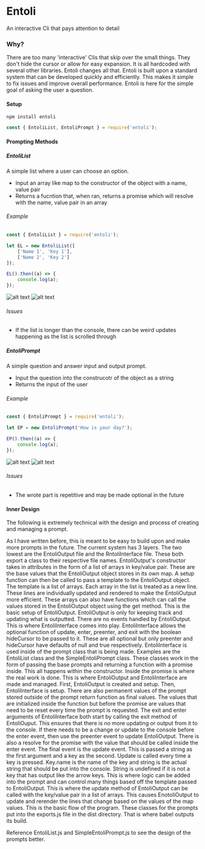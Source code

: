 # Entoli
An interactive Cli that pays attention to detail

### Why?
There are too many 'interactive' Clis that skip over the small things. They don't hide the cursor or allow for easy expansion. It is all hardcoded with several other libraries. Entoli changes all that. Entoli is built upon a standard system that can be developed quickly and efficiently. This makes it simple to fix issues and improve overall performance. Entoli is here for the simple goal of asking the user a question.

#### Setup
```shell
npm install entoli
```
```javascript
const { EntoliList, EntoliPrompt } = require('entoli');
```

#### Prompting Methods
##### EntoliList
A simple list where a user can choose an option.
* Input an array like map to the constructor of the object with a name, value pair
* Returns a fucntion that, when ran, returns a promise which will resolve with the name, value pair in an array
###### Example
```javascript
const { EntoliList } = require('entoli');

let EL = new EntoliList([
    ['Name 1', 'Key 1'],
    ['Name 2', 'Key 2']
]);

EL().then((a) => {
    console.log(a);
});
```
![alt text](http://u.cubeupload.com/wetbikeboy2500/Capture.png "Prompt")
![alt text](http://u.cubeupload.com/wetbikeboy2500/Capture2.png "Output")

###### Issues
* If the list is longer than the console, there can be weird updates happening as the list is scrolled through
##### EntoliPrompt
A simple question and answer input and output prompt.
* Input the question into the construcotr of the object as a string
* Returns the input of the user
###### Example
```javascript
const { EntoliPrompt } = require('entoli');

let EP = new EntoliPrompt('How is your day?');

EP().then((a) => {
    console.log(a);
});
```
![alt text](http://u.cubeupload.com/wetbikeboy2500/Capture3.png "Prompt")
![alt text](http://u.cubeupload.com/wetbikeboy2500/Capture4.png "Output")

###### Issues
* The wrote part is repetitive and may be made optional in the future

#### Inner Design
The following is extremely technical with the design and process of creating and managing a prompt.

As I have written before, this is meant to be easy to build upon and make more prompts in the future. The current system has 3 layers. The two lowest are the EntoliOutput file and the RntoliInterface file. These both export a class to their respective file names. EntoliOutput's constructor takes in attributes in the form of a list of arrays in key/value pair. These are the base values that the EntoliOutput object stores in its own map. A setup function can then be called to pass a template to the EntoliOutput object. The template is a list of arrays. Each array in the list is treated as a new line. These lines are individually updated and rendered to make the EntoliOutput more efficient. These arrays can also have functions which can call the values stored in the EntoliOutput object using the get method. This is the basic setup of EntoliOutput.
EntoliOutput is only for keeping track and updating what is outputted. There are no events handled by EntoliOutput. This is where EntoliInterface comes into play. EntoliInterface allows the optional function of update, enter, preenter, and exit with the boolean hideCursor to be passed to it. These are all optional but only preenter and hideCursor have defaults of null and true respectively. EntoliInterface is used inside of the prompt class that is being made. Examples are the EntoliList class and the SimpleEntoliPrompt class. These classes work in the form of passing the base prompts and returning a function with a promise inside. This all happens within the constructor. Inside the promise is where the real work is done. This is where EntoliOutput and EntoliInterface are made and managed. First, EntoliOutput is created and setup. Then, EntoliInterface is setup. There are also permanent values of the prompt stored outside of the prompt return function as final values. The values that are initialized inside the function but before the promise are values that need to be reset every time the prompt is requested. The exit and enter arguments of EntoliInterface both start by calling the exit method of EntoliOuput. This ensures that there is no more updating or output from it to the console. If there needs to be a change or update to the console before the enter event, then use the preenter event to update EntoliOutput. There is also a resolve for the promise with the value that should be called inside the enter event. The final event is the update event. This is passed a string as the first argument and a key as the second. Update is called every time a key is pressed. Key.name is the name of the key and string is the actual string that should be put into the console. String is undefined if it is not a key that has output like the arrow keys. This is where logic can be added into the prompt and can control many things based off the template passed to EntoliOutput. This is where the update method of EntoliOutput can be called with the key/value pair in a list of arrays. This causes EnotoliOutput to update and rerender the lines that change based on the values of the map values. This is the basic flow of the program. These classes for the prompts put into the exports.js file in the dist directory. That is where babel outputs its build.

Reference EntoliList.js and SimpleEntoliPrompt.js to see the design of the prompts better.